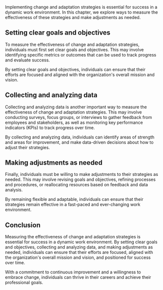 
Implementing change and adaptation strategies is essential for success in a dynamic work environment. In this chapter, we explore ways to measure the effectiveness of these strategies and make adjustments as needed.

Setting clear goals and objectives
----------------------------------

To measure the effectiveness of change and adaptation strategies, individuals must first set clear goals and objectives. This may involve identifying specific metrics or outcomes that can be used to track progress and evaluate success.

By setting clear goals and objectives, individuals can ensure that their efforts are focused and aligned with the organization's overall mission and vision.

Collecting and analyzing data
-----------------------------

Collecting and analyzing data is another important way to measure the effectiveness of change and adaptation strategies. This may involve conducting surveys, focus groups, or interviews to gather feedback from employees and stakeholders, as well as monitoring key performance indicators (KPIs) to track progress over time.

By collecting and analyzing data, individuals can identify areas of strength and areas for improvement, and make data-driven decisions about how to adjust their strategies.

Making adjustments as needed
----------------------------

Finally, individuals must be willing to make adjustments to their strategies as needed. This may involve revising goals and objectives, refining processes and procedures, or reallocating resources based on feedback and data analysis.

By remaining flexible and adaptable, individuals can ensure that their strategies remain effective in a fast-paced and ever-changing work environment.

Conclusion
----------

Measuring the effectiveness of change and adaptation strategies is essential for success in a dynamic work environment. By setting clear goals and objectives, collecting and analyzing data, and making adjustments as needed, individuals can ensure that their efforts are focused, aligned with the organization's overall mission and vision, and positioned for success over time.

With a commitment to continuous improvement and a willingness to embrace change, individuals can thrive in their careers and achieve their professional goals.
